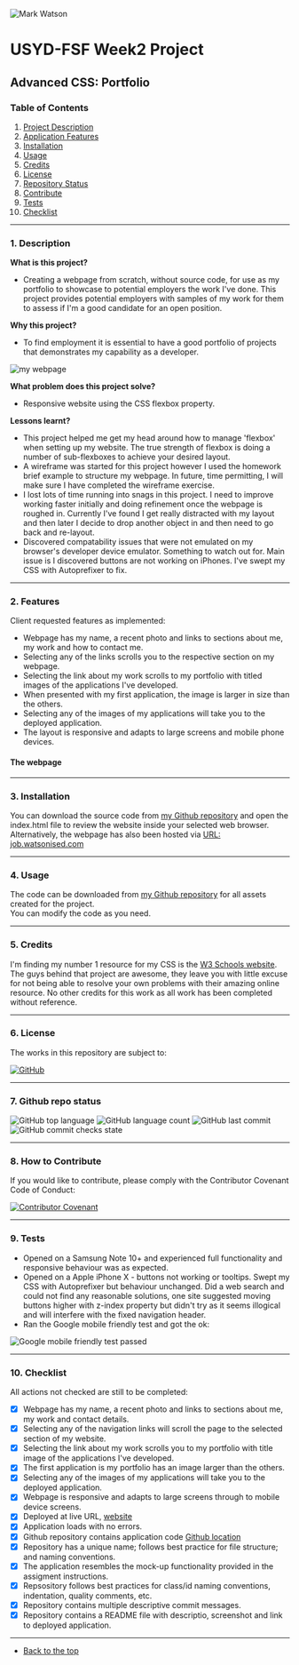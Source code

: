 ![Mark Watson](./img/PNG_matrix-header_2560x688.png)
# USYD-FSF Week2 Project
## Advanced CSS: Portfolio

### Table of Contents  
  
   1. [Project Description](#1-description)
   2. [Application Features](#2-features)
   3. [Installation](#3-installation)
   4. [Usage](#4-usage)
   5. [Credits](#5-credits)
   6. [License](#6-license)
   7. [Repository Status](#7-github-repo-status)
   8. [Contribute](#8-how-to-contribute)
   9. [Tests](#9-tests)
   10. [Checklist](#10-checklist)

---
### 1. Description  
**What is this project?**  
* Creating a webpage from scratch, without source code, for use as my portfolio to showcase to potential employers the work I've done.  This project provides potential employers with samples of my work for them to assess if I'm a good candidate for an open position.  

**Why this project?**  
* To find employment it is essential to have a good portfolio of projects that demonstrates my capability as a developer. 

![my webpage](./img/JPG_Webpage_210902.jpeg)

**What problem does this project solve?**  
* Responsive website using the CSS flexbox property.

**Lessons learnt?**  
* This project helped me get my head around how to manage 'flexbox' when setting up my website. The true strength of flexbox is doing a number of sub-flexboxes to achieve your desired layout.
* A wireframe was started for this project however I used the homework brief example to structure my webpage.  In future, time permitting, I will make sure I have completed the wireframe exercise.
* I lost lots of time running into snags in this project.  I need to improve working faster initially and doing refinement once the webpage is roughed in. Currently I've found I get really distracted with my layout and then later I decide to drop another object in and then need to go back and re-layout.
* Discovered compatability issues that were not emulated on my browser's developer device emulator.  Something to watch out for.  Main issue is I discovered buttons are not working on iPhones.  I've swept my CSS with Autoprefixer to fix.

---
### 2. Features  
Client requested features as implemented:  
- Webpage has my name, a recent photo and links to sections about me, my work and how to contact me.
- Selecting any of the links scrolls you to the respective section on my webpage.
- Selecting the link about my work scrolls to my portfolio with titled images of the applications I've developed.
- When presented with my first application, the image is larger in size than the others.
- Selecting any of the images of my applications will take you to the deployed application.
- The layout is responsive and adapts to large screens and mobile phone devices.

#### The webpage

---
### 3. Installation  
You can download the source code from [my Github repository](https://github.com/Mark33Mark/my-portfolio)  and open the index.html file to review the website inside your selected web browser.  
Alternatively, the webpage has also been hosted via [URL: job.watsonised.com](https://job.watsonised.com)

---
### 4. Usage  
The code can be downloaded from [my Github repository](https://github.com/Mark33Mark/my-portfolio) for all assets created for the project.  
You can modify the code as you need.

---
### 5. Credits  
I'm finding my number 1 resource for my CSS is the [W3 Schools website](https://www.w3schools.com).  The guys behind that project are awesome, they leave you with little excuse for not being able to resolve your own problems with their amazing online resource. No other credits for this work as all work has been completed without reference.

---
### 6. License  
 The works in this repository are subject to:  

[![GitHub](https://img.shields.io/github/license/Mark33Mark/my-portfolio)](docs/LICENSE.md)

---
### 7. Github repo status  

![GitHub top language](https://img.shields.io/github/languages/top/Mark33Mark/my-portfolio)
![GitHub language count](https://img.shields.io/github/languages/count/Mark33Mark/my-portfolio)
![GitHub last commit](https://img.shields.io/github/last-commit/Mark33Mark/my-portfolio)
![GitHub commit checks state](https://img.shields.io/github/checks-status/Mark33Mark/my-portfolio/e09fbefe6eee5fa5a8e4f3d2a7f613845b509fc3)

---
### 8. How to Contribute
 If you would like to contribute, please comply with the Contributor Covenant Code of Conduct:  

[![Contributor Covenant](https://img.shields.io/badge/Contributor%20Covenant-2.1-4baaaa.svg)](doc/code_of_conduct.md)

---
### 9. Tests  
- Opened on a Samsung Note 10+ and experienced full functionality and responsive behaviour was as expected.
- Opened on a Apple iPhone X - buttons not working or tooltips.  Swept my CSS with Autoprefixer but behaviour unchanged.  Did a web search and could not find any reasonable solutions, one site suggested moving buttons higher with z-index property but didn't try as it seems illogical and will interfere with the fixed navigation header.
- Ran the Google mobile friendly test and got the ok:

![Google mobile friendly test passed](./img/JPG_Screengrab_Google-mobile-friendly-test-PASSED.jpg)

---
### 10. Checklist  
 All actions not checked are still to be completed:
  * [x]  Webpage has my name, a recent photo and links to sections about me, my work and contact details.
  * [x]  Selecting any of the navigation links will scroll the page to the selected section of my website.
  * [x]  Selecting the link about my work scrolls you to my portfolio with title image of the applications I've developed.
  * [x]  The first application is my portfolio has an image larger than the others.
  * [x]  Selecting any of the images of my applications will take you to the deployed application.
  * [x]  Webpage is responsive and adapts to large screens through to mobile device screens.
  * [x]  Deployed at live URL, [website](https://job.watsonised.com) 
  * [x]  Application loads with no errors.
  * [x]  Github repository contains application code [Github location](https://github.com/Mark33Mark/my-portfolio)
  * [x]  Repository has a unique name; follows best practice for file structure; and naming conventions.
  * [x]  The application resembles the mock-up functionality provided in the assigment instructions.
  * [x]  Repsository follows best practices for class/id naming conventions, indentation, quality comments, etc.
  * [x]  Repository contains multiple descriptive commit messages.
  * [x]  Repository contains a README file with descriptio, screenshot and link to deployed application.
---

- [Back to the top](#usyd-fsf-week2-project)